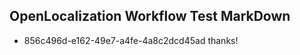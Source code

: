 ## OpenLocalization Workflow Test MarkDown
* 856c496d-e162-49e7-a4fe-4a8c2dcd45ad thanks!

<!--HONumber=Jul16_HO4-->


